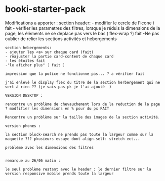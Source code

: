 # booki-starter-pack

Modifications a apporter : 
    section header:
    - modifier le cercle de l'icone i fait
    - vérifier les parametres des filtres, lorsque je réduis la dimensions de la page, les élèments ne se deplace pas vers le bas ( flex-wrap ?) fait
    -Ne pas oublier de relier les sections activités et hebergements 


    section hebergements:
    - ajouter les <a> sur chaque card (fait)
    - réajuster la partie card-content de chaque card
    - les étoiles fait
    -"le aficher plus" ( fait ) 

    impression que la police ne fonctionne pas... ? a vérifier fait 

    j'ai enlevé le display flex du titre de la section herbergement qui ne sert à rien ?? (je sais pas pk je l'ai ajouté  ) 

    VERSION DESKTOP : 

    rencontre un problème de chevauchement lors de la reduction de la page ? modfifier les dimensions en % pour du px FAIT 

    Rencontre un problème sur la taille des images de la section activité.

    version phones :

    la section block-search ne prends pas toute la largeur comme sur la maquette ??? pkusieurs essaye dont align-self: stretch ect...

    problème avec les dimensions des filtres 


    remarque au 26/06 matin :

    le seul problème restant avec le header : le dernier filtre sur la version responsive mobile prends toute la largeur 
    
    
    


